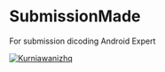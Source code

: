 # SubmissionMade
For submission dicoding Android Expert

[![Kurniawanizhq](https://circleci.com/gh/kurniawanizhq/SubmissionMade.svg?style=svg)](https://circleci.com/gh/kurniawanizhq/SubmissionMade)

